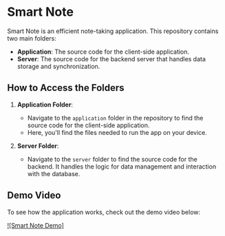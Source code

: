 # Smart Note

Smart Note is an efficient note-taking application. This repository contains two main folders:

- **Application**: The source code for the client-side application.
- **Server**: The source code for the backend server that handles data storage and synchronization.

## How to Access the Folders
1. **Application Folder**:
   - Navigate to the `application` folder in the repository to find the source code for the client-side application. 
   - Here, you'll find the files needed to run the app on your device.

2. **Server Folder**:
   - Navigate to the `server` folder to find the source code for the backend. It handles the logic for data management and interaction with the database.

## Demo Video
To see how the application works, check out the demo video below:

[![Smart Note Demo]](DemoSmartNote.gif)

